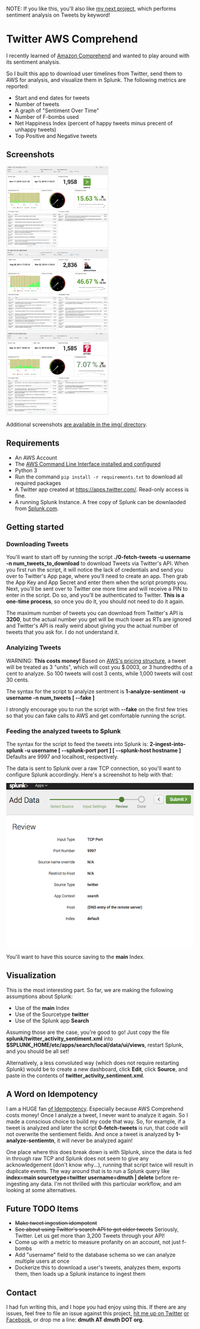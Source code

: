 
NOTE: If you like this, you'll also like <a href="https://github.com/dmuth/twitter-sentiment-analysis">my next project</a>, which performs sentiment analysis on Tweets by keyword!


# Twitter AWS Comprehend

I recently learned of <a href="https://aws.amazon.com/comprehend/">Amazon Comprehend</a> and wanted
to play around with its sentiment analysis.

So I built this app to download user timelines from Twitter, send them to AWS for analysis, and visualize them in Splunk.  The following metrics are reported:

- Start and end dates for tweets
- Number of tweets
- A graph of "Sentiment Over Time"
- Number of F-bombs used
- Net Happiness Index (percent of happy tweets minus precent of unhappy tweets)
- Top Positive and Negative tweets


## Screenshots

<a href="./img/splunk-twitter-sentiment-dashboard.png"><img src="./img/splunk-twitter-sentiment-dashboard.png" width="275" /></a> <a href="./img/obama-twitter-sentiment-dashboard.png"><img src="./img/obama-twitter-sentiment-dashboard.png" width="275" /></a>  <a href="./img/phillies-twitter-sentiment-dashboard.png"><img src="./img/phillies-twitter-sentiment-dashboard.png" width="275" /></a>

Additional screenshots <a href="img">are available in the img/ directory</a>.


## Requirements

- An AWS Account
- The <a href="https://docs.aws.amazon.com/cli/latest/userguide/installing.html">AWS Command Line Interface installed and configured</a>
- Python 3
- Run the command `pip install -r requirements.txt` to download all required packages
- A Twitter app created at <a href="https://apps.twitter.com/">https://apps.twitter.com/</a>.  Read-only access is fine.
- A running Splunk Instance.  A free copy of Splunk can be downlaoded from <a href="https://www.splunk.com/">Splunk.com</a>.


## Getting started

### Downloading Tweets

You'll want to start off by running the script **./0-fetch-tweets -u username -n num_tweets_to_download** to download Tweets via Twitter's API.
When you first run the script, it will notice the lack of credentials and send you over to Twitter's App page,
where you'll need to create an app.  Then grab the App Key and App Secret and enter them when the script prompts you.
Next, you'll be sent over to Twitter one more time and will receive a PIN to enter in the script.  Do so,
and you'll be authenticated to Twitter.  **This is a one-time process**, so once you do it, you should not need
to do it again.

The maximum number of tweets you can download from Twitter's API is **3200**, but the actual number you get will
be much lower as RTs are ignored and Twitter's API is really weird about giving you the actual number of tweets that you ask for.  I do not understand it.


### Analyizing Tweets

WARNING: **This costs money!**  Based on <a href="https://aws.amazon.com/comprehend/pricing/">AWS's pricing structure</a>, a tweet will be treated as 3 "units", which will cost you $.0003, or 3 hundredths of a cent to analyze.  So 100 tweets will cost 3 cents, while 1,000 tweets will cost 30 cents.

The syntax for the script to analyize sentment is **1-analyze-sentiment -u username -n num_tweets [ --fake ]**

I strongly encourage you to run the script with **--fake** on the first few tries so that you can fake calls to AWS and get comfortable running the script.


### Feeding the analyzed tweets to Splunk

The syntax for the script to feed the tweets into Splunk is: **2-ingest-into-splunk -u username [ --splunk-port port ] [ --splunk-host hostname ]**  Defaults are 9997 and localhost, respectively.

The data is sent to Splunk over a raw TCP connection, so you'll want to configure Splunk accordingly.  Here's a screenshot to help with that:

<img src="./img/splunk-tcp-port.png" />

You'll want to have this source saving to the **main** Index.


## Visualization 

This is the most interesting part.  So far, we are making the following assumptions about Splunk:
- Use of the **main** Index
- Use of the Sourcetype **twitter**
- Use of the Splunk app **Search**

Assuming those are the case, you're good to go!  Just copy the file **splunk/twitter_activity_sentiment.xml** into **$SPLUNK_HOME/etc/apps/search/local/data/ui/views**, restart Splunk, and you should be all set!  

Alternatively, a less convoluted way (which does not require restarting Splunk) would be to create a new dashboard, click **Edit**, click **Source**, and paste in the contents of **twitter_activity_sentiment.xml**.


## A Word on Idempotency

I am a HUGE fan <a href="https://en.wikipedia.org/wiki/Idempotence">of Idempotency</a>.  Especially because
AWS Comprehend costs money!  Once I analyze a tweet, I never want to analyze it again.  So I made a conscious
choice to build my code that way.  So, for example, if a tweet is analyzed and later the script **0-fetch-tweets** is 
run, that code will not overwrite the sentiement fields.  And once a tweet is analyzed by **1-analyze-sentiemtn**, it will never be analyzed again!

One place where this does break down is with Slplunk, since the data is fed in through raw TCP and Splunk does not seem to give any acknowledgement (don't know why...), running that script twice will result in duplicate events.  The way around that is to run a Splunk query like **index=main sourcetype=twitter username=dmuth | delete** before re-ingesting any data.  I'm not thrilled with this particular workflow, and am looking at some alternatives.  


## Future TODO Items

- ~~Make tweet ingestion idempotent~~
- ~~See about using Twitter's search API to get older tweets~~ Seriously, Twitter.  Let us get more than 3,200 Tweets through your API!
- Come up with a metric to measure profanity on an account, not just f-bombs
- Add "username" field to the database schema so we can analyze multiple users at once
- Dockerize this to download a user's tweets, analyzes them, exports them, then loads up a Splunk instance to ingest them


## Contact

I had fun writing this, and I hope you had enjoy using this.  If there are any issues, feel
free to file an issue against this project, <a href="http://twitter.com/dmuth">hit me up on Twitter</a>
<a href="http://facebook.com/dmuth">or Facebook</a>, or drop me a line: **dmuth AT dmuth DOT org**.





